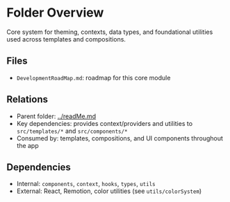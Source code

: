 # Folder Overview

Core system for theming, contexts, data types, and foundational utilities used across templates and compositions.

## Files

- `DevelopmentRoadMap.md`: roadmap for this core module

## Relations

- Parent folder: [../readMe.md](../readMe.md)
- Key dependencies: provides context/providers and utilities to `src/templates/*` and `src/components/*`
- Consumed by: templates, compositions, and UI components throughout the app

## Dependencies

- Internal: `components`, `context`, `hooks`, `types`, `utils`
- External: React, Remotion, color utilities (see `utils/colorSystem`)

